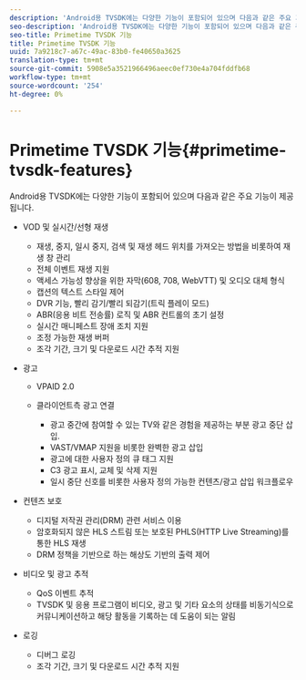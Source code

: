 ```yaml
---
description: 'Android용 TVSDK에는 다양한 기능이 포함되어 있으며 다음과 같은 주요 기능이 제공됩니다 '
seo-description: 'Android용 TVSDK에는 다양한 기능이 포함되어 있으며 다음과 같은 주요 기능이 제공됩니다 '
seo-title: Primetime TVSDK 기능
title: Primetime TVSDK 기능
uuid: 7a9218c7-a67c-49ac-83b0-fe40650a3625
translation-type: tm+mt
source-git-commit: 5908e5a3521966496aeec0ef730e4a704fddfb68
workflow-type: tm+mt
source-wordcount: '254'
ht-degree: 0%

---
```



# Primetime TVSDK 기능{#primetime-tvsdk-features}

Android용 TVSDK에는 다양한 기능이 포함되어 있으며 다음과 같은 주요 기능이 제공됩니다.

* VOD 및 실시간/선형 재생

   * 재생, 중지, 일시 중지, 검색 및 재생 헤드 위치를 가져오는 방법을 비롯하여 재생 창 관리
   * 전체 이벤트 재생 지원
   * 액세스 가능성 향상을 위한 자막(608, 708, WebVTT) 및 오디오 대체 형식
   * 캡션의 텍스트 스타일 제어
   * DVR 기능, 빨리 감기/빨리 되감기(트릭 플레이 모드)
   * ABR(응용 비트 전송률) 로직 및 ABR 컨트롤의 초기 설정
   * 실시간 매니페스트 장애 조치 지원
   * 조정 가능한 재생 버퍼
   * 조각 기간, 크기 및 다운로드 시간 추적 지원

* 광고

   * VPAID 2.0
   * 클라이언트측 광고 연결

      * 광고 중간에 참여할 수 있는 TV와 같은 경험을 제공하는 부분 광고 중단 삽입.
      * VAST/VMAP 지원을 비롯한 완벽한 광고 삽입
      * 광고에 대한 사용자 정의 큐 태그 지원
      * C3 광고 표시, 교체 및 삭제 지원
      * 일시 중단 신호를 비롯한 사용자 정의 가능한 컨텐츠/광고 삽입 워크플로우

* 컨텐츠 보호

   * 디지털 저작권 관리(DRM) 관련 서비스 이용
   * 암호화되지 않은 HLS 스트림 또는 보호된 PHLS(HTTP Live Streaming)를 통한 HLS 재생
   * DRM 정책을 기반으로 하는 해상도 기반의 출력 제어

* 비디오 및 광고 추적

   * QoS 이벤트 추적
   * TVSDK 및 응용 프로그램이 비디오, 광고 및 기타 요소의 상태를 비동기식으로 커뮤니케이션하고 해당 활동을 기록하는 데 도움이 되는 알림

* 로깅

   * 디버그 로깅
   * 조각 기간, 크기 및 다운로드 시간 추적 지원

